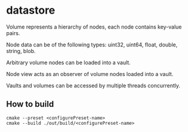 # datastore

Volume represents a hierarchy of nodes, each node contains key-value pairs.

Node data can be of the following types: uint32, uint64, float, double, string, blob.

Arbitrary volume nodes can be loaded into a vault.

Node view acts as an observer of volume nodes loaded into a vault.

Vaults and volumes can be accessed by multiple threads concurrently.

## How to build

```
cmake --preset <configurePreset-name>
cmake --build ./out/build/<configurePreset-name>
```